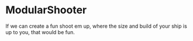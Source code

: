 # ModularShooter

If we can create a fun shoot em up, where the size and build of your ship is up to you, that would be fun.
